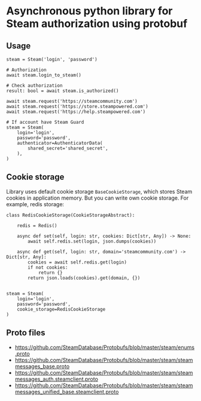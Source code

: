 # Asynchronous python library for Steam authorization using protobuf


## Usage

```
steam = Steam('login', 'password')

# Authorization
await steam.login_to_steam()

# Check authorization
result: bool = await steam.is_authorized()

await steam.request('https://steamcommunity.com')
await steam.request('https://store.steampowered.com')
await steam.request('https://help.steampowered.com')

# If account have Steam Guard
steam = Steam(
    login='login',
    password='password',
    authenticator=AuthenticatorData(
        shared_secret='shared_secret',
    ),
)
```

## Cookie storage

Library uses default cookie storage `BaseCookieStorage`, which stores Steam cookies in application memory.
But you can write own cookie storage. For example, redis storage:

```
class RedisCookieStorage(CookieStorageAbstract):

    redis = Redis()

    async def set(self, login: str, cookies: Dict[str, Any]) -> None:
        await self.redis.set(login, json.dumps(cookies))

    async def get(self, login: str, domain='steamcommunity.com') -> Dict[str, Any]:
        cookies = await self.redis.get(login)
        if not cookies:
            return {}
        return json.loads(cookies).get(domain, {})


steam = Steam(
    login='login',
    password='password',
    cookie_storage=RedisCookieStorage
)
```

## Proto files

- https://github.com/SteamDatabase/Protobufs/blob/master/steam/enums.proto
- https://github.com/SteamDatabase/Protobufs/blob/master/steam/steammessages_base.proto
- https://github.com/SteamDatabase/Protobufs/blob/master/steam/steammessages_auth.steamclient.proto
- https://github.com/SteamDatabase/Protobufs/blob/master/steam/steammessages_unified_base.steamclient.proto